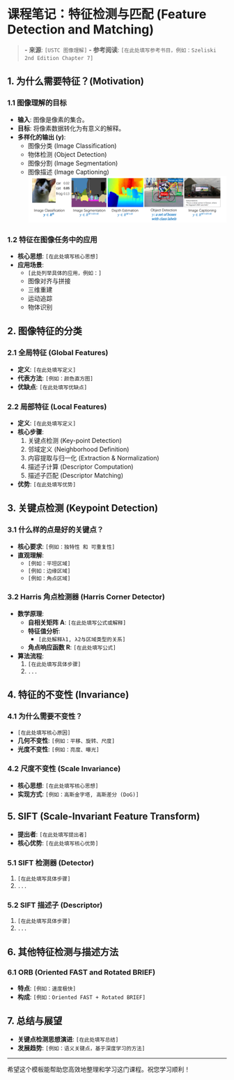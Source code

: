 # 课程笔记：特征检测与匹配 (Feature Detection and Matching)

> **- 来源**: `[USTC 图像理解]`
> **- 参考阅读**: `[在此处填写参考书目，例如：Szeliski 2nd Edition Chapter 7]`

## 1. 为什么需要特征？(Motivation)

### 1.1 图像理解的目标
- **输入**: 图像是像素的集合。
- **目标**: 将像素数据转化为有意义的解释。
- **多样化的输出 (y)**:
    - 图像分类 (Image Classification)
    - 物体检测 (Object Detection)
    - 图像分割 (Image Segmentation)
    - 图像描述 (Image Captioning)
![alt text](image.png)
### 1.2 特征在图像任务中的应用
- **核心思想**: `[在此处填写核心思想]`
- **应用场景**:
    - `[此处列举具体的应用，例如：]`
    - 图像对齐与拼接
    - 三维重建
    - 运动追踪
    - 物体识别

## 2. 图像特征的分类

### 2.1 全局特征 (Global Features)
- **定义**: `[在此处填写定义]`
- **代表方法**: `[例如：颜色直方图]`
- **优缺点**: `[在此处填写优缺点]`

### 2.2 局部特征 (Local Features)
- **定义**: `[在此处填写定义]`
- **核心步骤**:
    1.  关键点检测 (Key-point Detection)
    2.  邻域定义 (Neighborhood Definition)
    3.  内容提取与归一化 (Extraction & Normalization)
    4.  描述子计算 (Descriptor Computation)
    5.  描述子匹配 (Descriptor Matching)
- **优势**: `[在此处填写优势]`

## 3. 关键点检测 (Keypoint Detection)

### 3.1 什么样的点是好的关键点？
- **核心要求**: `[例如：独特性 和 可重复性]`
- **直观理解**:
    - `[例如：平坦区域]`
    - `[例如：边缘区域]`
    - `[例如：角点区域]`

### 3.2 Harris 角点检测器 (Harris Corner Detector)
- **数学原理**:
    - **自相关矩阵 A**: `[在此处填写公式或解释]`
    - **特征值分析**:
        - `[此处解释λ1, λ2与区域类型的关系]`
    - **角点响应函数 R**: `[在此处填写公式]`
- **算法流程**:
    1.  `[在此处填写具体步骤]`
    2.  `...`

## 4. 特征的不变性 (Invariance)

### 4.1 为什么需要不变性？
- `[在此处填写核心原因]`
- **几何不变性**: `[例如：平移、旋转、尺度]`
- **光度不变性**: `[例如：亮度、曝光]`

### 4.2 尺度不变性 (Scale Invariance)
- **核心思想**: `[在此处填写核心思想]`
- **实现方式**: `[例如：高斯金字塔, 高斯差分 (DoG)]`

## 5. SIFT (Scale-Invariant Feature Transform)

- **提出者**: `[在此处填写提出者]`
- **核心优势**: `[在此处填写核心优势]`

### 5.1 SIFT 检测器 (Detector)
1.  `[在此处填写具体步骤]`
2.  `...`

### 5.2 SIFT 描述子 (Descriptor)
1.  `[在此处填写具体步骤]`
2.  `...`

## 6. 其他特征检测与描述方法

### 6.1 ORB (Oriented FAST and Rotated BRIEF)
- **特点**: `[例如：速度极快]`
- **构成**: `[例如：Oriented FAST + Rotated BRIEF]`

## 7. 总结与展望

- **关键点检测思想演进**: `[在此处填写总结]`
- **发展趋势**: `[例如：语义关键点，基于深度学习的方法]`

---
希望这个模板能帮助您高效地整理和学习这门课程。祝您学习顺利！